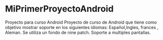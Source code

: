 # MiPrimerProyectoAndroid
Proyecto para curso Android
Proyecto de curso de Android que tiene como objetivo mostrar soporte en los siguientes idiomas: Español,Ingles, frances , Aleman.
Se utiliza un fondo de nine patch.
Soporte a multiples pantallas.
